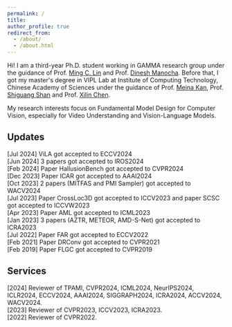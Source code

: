 ```yaml
---
permalink: /
title: 
author_profile: true
redirect_from: 
  - /about/
  - /about.html
---
```


Hi! I am a third-year Ph.D. student working in GAMMA research group under the guidance of Prof. [Ming C. Lin](https://scholar.google.com/citations?user=ugFNit4AAAAJ) and Prof. [Dinesh Manocha](https://scholar.google.com/citations?user=X08l_4IAAAAJ). Before that, I got my master's degree in VIPL Lab at Institute of Computing Technology, Chinese Academy of Sciences under the guidance of Prof. [Meina Kan](https://scholar.google.com/citations?user=4AKCKKEAAAAJ&hl=en), Prof. [Shiguang Shan](https://scholar.google.com/citations?user=Vkzd7MIAAAAJ&hl=en) and Prof. [Xilin Chen](https://scholar.google.com/citations?user=vVx2v20AAAAJ&hl=en).

My research interests focus on Fundamental Model Design for Computer Vision, especially for Video Understanding and Vision-Language Models.


## Updates
[Jul 2024] ViLA got accepted to ECCV2024\
[Jun 2024] 3 papers got accepted to IROS2024\
[Feb 2024] Paper HallusionBench got accepted to CVPR2024\
[Dec 2023] Paper ICAR got accepted to AAAI2024\
[Oct 2023] 2 papers (MITFAS and PMI Sampler) got accepted to WACV2024\
[Jul 2023] Paper CrossLoc3D got accepted to ICCV2023 and paper SCSC got accepted to ICCVW2023\
[Apr 2023] Paper AML got accepted to ICML2023\
[Jan 2023] 3 papers (AZTR, METEOR, AMD-S-Net) got accepted to ICRA2023\
[Jul 2022] Paper FAR got accepted to ECCV2022\
[Feb 2021] Paper DRConv got accepted to CVPR2021\
[Feb 2019] Paper FLGC got accepted to CVPR2019

## Services
[2024] Reviewer of TPAMI, CVPR2024, ICML2024, NeurIPS2024, ICLR2024, ECCV2024, AAAI2024, SIGGRAPH2024, ICRA2024, ACCV2024, WACV2024. \
[2023] Reviewer of CVPR2023, ICCV2023, ICRA2023. \
[2022] Reviewer of CVPR2022. 
